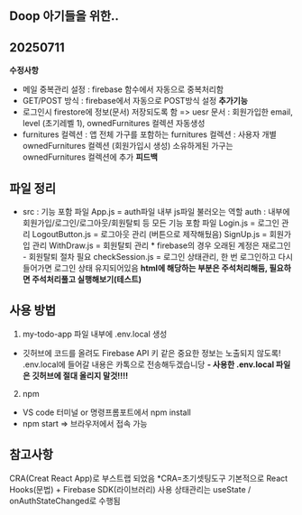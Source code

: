 ## Doop 아기들을 위한..

## 20250711
**수정사항**
- 메일 중복관리 설정 : firebase 함수에서 자동으로 중복처리함
- GET/POST 방식 : firebase에서 자동으로 POST방식 설정
**추가기능**
- 로그인시 firestore에 정보(문서) 저장되도록 함
  => uesr 문서 : 회원가입한 email, level (초기레벨 1), ownedFurnitures 컬렉션 자동생성
- furnitures 컬렉션
  : 앱 전체 가구를 포함하는 furnitures 컬렉션
  : 사용자 개별 ownedFurnitures 컬렉션 (회원가입시 생성)
  소유하게된 가구는 ownedFurnitures 컬렉션에 추가
**피드백**

## 파일 정리
- src : 기능 포함 파일
    App.js = auth파일 내부 js파일 불러오는 역할
    auth : 내부에 회원가입/로그인/로그아웃/회원탈퇴 등 모든 기능 포함 파일
        Login.js = 로그인 관리
        LogoutButton.js = 로그아웃 관리 (버튼으로 제작해뒀음)
        SignUp.js = 회원가입 관리
        WithDraw.js = 회원탈퇴 관리 * firebase의 경우 오래된 계정은 재로그인 - 회원탈퇴 절차 필요
        checkSession.js = 로그인 상태관리, 한 번 로그인하고 다시 들어가면 로그인 상태 유지되어있음
        **html에 해당하는 부분은 주석처리해둠, 필요하면 주석처리풀고 실행해보기(테스트)**


## 사용 방법
1) my-todo-app 파일 내부에 .env.local 생성
- 깃허브에 코드를 올려도 Firebase API 키 같은 중요한 정보는 노출되지 않도록!
  .env.local에 들어갈 내용은 카톡으로 전송해두겠습니당
**- 사용한 .env.local 파일은 깃허브에 절대 올리지 말것!!!!**

2) npm
- VS code 터미널 or 명령프롬포트에서 npm install
- npm start => 브라우저에서 접속 가능


## 참고사항
CRA(Creat React App)로 부스트랩 되었음  *CRA=초기셋팅도구
기본적으로 React Hooks(문법) + Firebase SDK(라이브러리) 사용
상태관리는 useState / onAuthStateChanged로 수행됨
